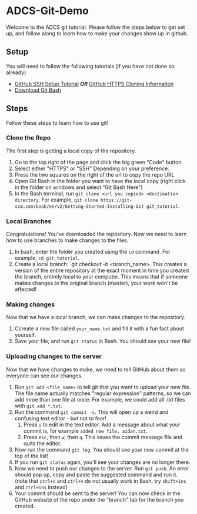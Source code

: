 # ADCS-Git-Demo
Welcome to the ADCS git tutorial. Please follow the steps below to get set up, and follow along to learn how to make your changes show up in github.

## Setup
You will need to follow the following tutorials (if you have not done so already)

- [GitHub SSH Setup Tutorial](https://docs.github.com/en/authentication/connecting-to-github-with-ssh/adding-a-new-ssh-key-to-your-github-account) ***OR*** [GitHub HTTPS Cloning Information](https://docs.github.com/en/get-started/getting-started-with-git/about-remote-repositories#cloning-with-https-urls)
- [Download Git Bash](https://git-scm.com/book/en/v2/Getting-Started-Installing-Git)

## Steps
Follow these steps to learn how to use git!
### Clone the Repo
The first step is getting a local copy of the repository.
1. Go to the top right of the page and click the big green "Code" button.
2. Select either "HTTPS" or "SSH" Depending on your preference.
3. Press the two squares on the right of the url to copy the repo URL
4. Open Git Bash in the folder you want to have the local copy (right click in the folder on windows and select "Git Bash Here")
5. In the Bash terminal, run `git clone <url you copied> <destination directory`. For example, `git clone https://git-scm.com/book/en/v2/Getting-Started-Installing-Git git_tutorial`.

### Local Branches
Congratulations! You've downloaded the repository. Now we need to learn how to use branches to make changes to the files.
1. In bash, enter the folder you created using the `cd` command. For example, `cd git_tutorial`.
2. Create a local branch: `git checkout -b <branch_name>. This creates a version of the entire repository at the exact moment in time you created the branch, entirely local to your computer. This means that if someone makes changes to the original branch (master), your work won't be affected!

### Making changes
Now that we have a local branch, we can make changes to the repository.
1. Ccreate a new file called `your_name.txt` and fill it with a fun fact about yourself.
2. Save your file, and run `git status` in Bash. You should see your new file!

### Uploading changes to the server
Now that we have changes to make, we need to tell GitHub about them so everyone can see our changes.
1. Run `git add <file_name>` to tell git that you want to upload your new file. The file name actually matches "regular expression" patterns, so we can add mroe than one file at once. For example, we could add all .txt files with `git add *.txt`.
2. Run the command `git commit -s`. This will open up a weird and confusing text editor - but not to fear!
    1. Press `i` to edit in the text editor. Add a message about what your commit is, for example `added new file, aidan.txt`.
    2. Press `esc`, then `w`, then `q`. This saves the commit message file and quits the editor.
3. Now run the command `git log`. You should see your new commit at the top of the list!
4. If you run `git status` again, you'll see your changes are no longer there.
5. Now we need to push our changes to the server. Run `git push`. An error should pop up, copy and paste the suggested command and run it. (note that `ctrl+c` and `ctrl+v` do not usually work in Bash, try `shift+ins` and `ctrl+ins` instead)
6. Your commit should be sent to the server! You can now check in the GitHub website of the repo under the "branch" tab for the branch you created.

